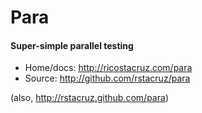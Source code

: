 # Para
#### Super-simple parallel testing

* Home/docs: http://ricostacruz.com/para
* Source: http://github.com/rstacruz/para

(also, http://rstacruz.github.com/para)

